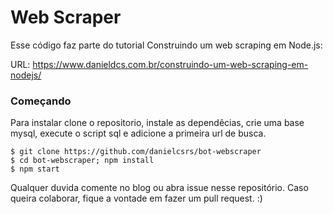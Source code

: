 # Web Scraper

Esse código faz parte do tutorial Construindo um web scraping em Node.js:

URL: https://www.danieldcs.com.br/construindo-um-web-scraping-em-nodejs/

### Começando

Para instalar clone o repositorio, instale as dependêcias, crie uma base mysql, execute o script sql e adicione a primeira url de busca.

```shell
$ git clone https://github.com/danielcsrs/bot-webscraper
$ cd bot-webscraper; npm install
$ npm start
```

Qualquer duvida comente no blog ou abra issue nesse repositório. Caso queira colaborar, fique a vontade em fazer um pull request. :)